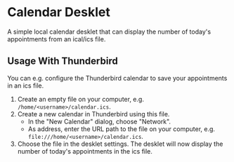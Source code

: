 # Calendar Desklet
A simple local calendar desklet that can display the number of today's appointments from an ical/ics file.

## Usage With Thunderbird
You can e.g. configure the Thunderbird calendar to save your appointments in an ics file.

1. Create an empty file on your computer, e.g. `/home/<username>/calendar.ics`.
2. Create a new calendar in Thunderbird using this file.
   - In the "New Calendar" dialog, choose "Network".
   - As address, enter the URL path to the file on your computer, e.g. `file:///home/<username>/calendar.ics`.
3. Choose the file in the desklet settings. The desklet will now display the number of today's appointments in the ics file.
